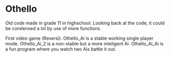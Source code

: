 # Othello
Old code made in grade 11 in highschool. Looking back at the code, it could be condensed a lot by use of more functions.

First video game (Reversi).
Othello_Ai is a stable working single player mode. 
Othello_Ai_2 is a non-stable but a more inteligent Ai. 
Othello_Ai_Ai is a fun program where you watch two Ais battle it out. 
